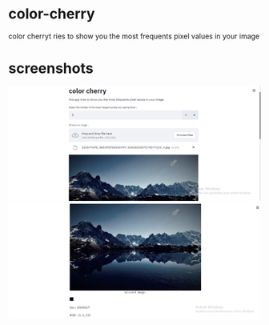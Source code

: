 # color-cherry
color cherryt ries to show you the most frequents pixel values in your image
# screenshots
![App Screenshot](https://github.com/amine-ziad-ounnoughene/color-cherry/blob/ae9c842756fa1b5db916d0d0d63711a2d4dd1507/Capture%20d%E2%80%99%C3%A9cran%20(66).png)
![App Screenshot](https://github.com/amine-ziad-ounnoughene/color-cherry/blob/202950dcf1b3bfa691fab2e339e66066c05ef76f/Capture%20d%E2%80%99%C3%A9cran%20(67).png)
